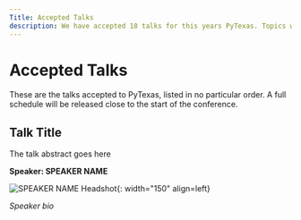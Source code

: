 ```yaml
---
Title: Accepted Talks
description: We have accepted 18 talks for this years PyTexas. Topics will include AI, Python Features, Security, DevOps, and more!
---
```


# Accepted Talks

These are the talks accepted to PyTexas, listed in no particular order. A full
schedule will be released close to the start of the conference.

## Talk Title

The talk abstract goes here

**Speaker: SPEAKER NAME**

![SPEAKER NAME Headshot](LINK){: width="150" align=left}

_Speaker bio_

<br clear=all>


